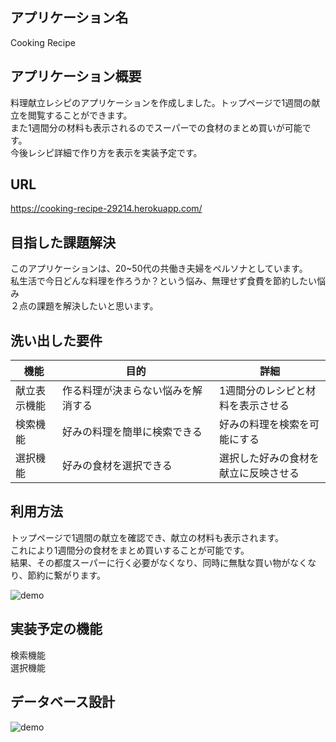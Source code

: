 ## アプリケーション名
Cooking Recipe

## アプリケーション概要
料理献立レシピのアプリケーションを作成しました。トップページで1週間の献立を閲覧することができます。  
また1週間分の材料も表示されるのでスーパーでの食材のまとめ買いが可能です。  
今後レシピ詳細で作り方を表示を実装予定です。

## URL
<https://cooking-recipe-29214.herokuapp.com/>

## 目指した課題解決	
このアプリケーションは、20~50代の共働き夫婦をペルソナとしています。  
私生活で今日どんな料理を作ろうか？という悩み、無理せず食費を節約したい悩み  
２点の課題を解決したいと思います。

## 洗い出した要件	
| 機能         | 目的   　　　　　　　　　　　　  | 詳細                            |     
| ----------- | ---------------------------- | ------------------------------ |     
| 献立表示機能  | 作る料理が決まらない悩みを解消する | 1週間分のレシピと材料を表示させる   |
| 検索機能     | 好みの料理を簡単に検索できる      | 好みの料理を検索を可能にする        |
| 選択機能     | 好みの食材を選択できる           | 選択した好みの食材を献立に反映させる |

## 利用方法	
トップページで1週間の献立を確認でき、献立の材料も表示されます。  
これにより1週間分の食材をまとめ買いすることが可能です。  
結果、その都度スーパーに行く必要がなくなり、同時に無駄な買い物がなくなり、節約に繋がります。

![demo](https://user-images.githubusercontent.com/69832419/95498280-88f3c980-09de-11eb-8fb9-310ca0ceed5a.gif)

## 実装予定の機能	
検索機能  
選択機能

## データベース設計	
![demo](https://gyazo.com/ffe73dfcac16615bf2c55f90f7c72801.png)
